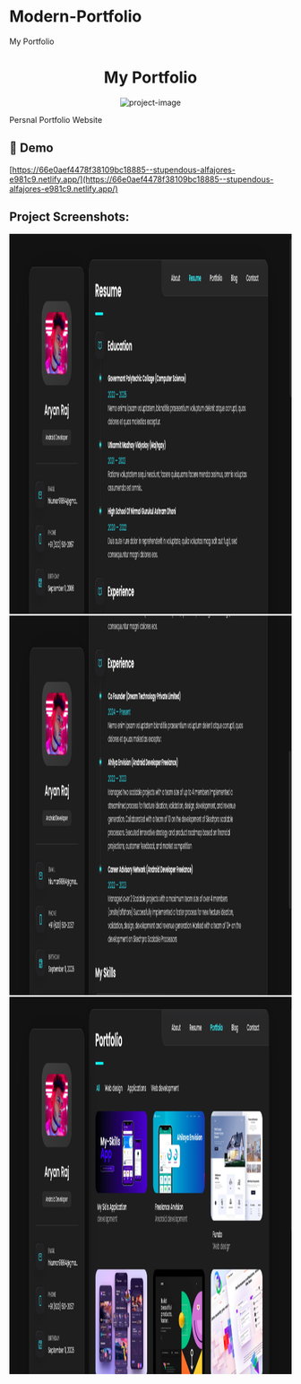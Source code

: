 # Modern-Portfolio
My Portfolio


<h1 align="center" id="title">My Portfolio</h1>

<p align="center"><img src="https://66e0aef4478f38109bc18885--stupendous-alfajores-e981c9.netlify.app/assets/images/my-avatar.png" alt="project-image"></p>

<p id="description">Persnal Portfolio Website</p>

<h2>🚀 Demo</h2>

[https://66e0aef4478f38109bc18885--stupendous-alfajores-e981c9.netlify.app/](https://66e0aef4478f38109bc18885--stupendous-alfajores-e981c9.netlify.app/)

<h2>Project Screenshots:</h2>

<img src="https://raw.githubusercontent.com/my-skills-app/Modern-Portfolio/refs/heads/main/assets/Screen%20Shorts/s-1.png" alt="project-screenshot" width="1418" height="678/">

<img src="https://github.com/my-skills-app/Modern-Portfolio/blob/main/assets/Screen%20Shorts/s-2.png" alt="project-screenshot" width="1426" height="677/">

<img src="https://github.com/my-skills-app/Modern-Portfolio/blob/main/assets/Screen%20Shorts/s-3.png" alt="project-screenshot" width="1414" height="673/">
